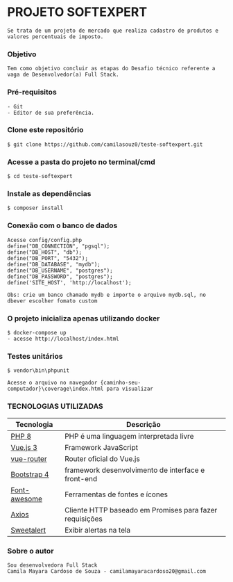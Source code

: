 # PROJETO SOFTEXPERT #
    Se trata de um projeto de mercado que realiza cadastro de produtos e valores percentuais de imposto.

### Objetivo
    Tem como objetivo concluir as etapas do Desafio técnico referente a vaga de Desenvolvedor(a) Full Stack.

### Pré-requisitos
    - Git
    - Editor de sua preferência.

### Clone este repositório
    $ git clone https://github.com/camilasouz0/teste-softexpert.git

### Acesse a pasta do projeto no terminal/cmd
    $ cd teste-softexpert

### Instale as dependências
    $ composer install

### Conexão com o banco de dados
    Acesse config/config.php
    define("DB_CONNECTION", "pgsql");
    define("DB_HOST", "db");
    define("DB_PORT", "5432");
    define("DB_DATABASE", "mydb");
    define("DB_USERNAME", "postgres");
    define("DB_PASSWORD", "postgres");
    define('SITE_HOST', 'http://localhost');

    Obs: crie um banco chamado mydb e importe o arquivo mydb.sql, no dbever escolher fomato custom

### O projeto inicializa apenas utilizando docker
    $ docker-compose up
    - acesse http://localhost/index.html

### Testes unitários
    $ vendor\bin\phpunit

    Acesse o arquivo no navegador {caminho-seu-computador}\coverage\index.html para visualizar
### TECNOLOGIAS UTILIZADAS

| Tecnologia            | Descrição                                               |
| --------------------- | --------------------------------------------------------|
| [PHP 8]               | PHP é uma linguagem interpretada livre                  |
| [Vue.js 3]            | Framework JavaScript                                    |
| [vue-router]          | Router oficial do Vue.js                                |
| [Bootstrap 4]         | framework desenvolvimento de interface e front-end      |
| [Font-awesome]        | Ferramentas de fontes e ícones                          |
| [Axios]               | Cliente HTTP baseado em Promises para fazer requisições |
| [Sweetalert]          | Exibir alertas na tela              |

[PHP 8]: https://www.php.net
[Vue.js 3]: https://vuejs.org
[vue-router]: https://github.com/vuejs/vue-router
[Bootstrap 4]: https://getbootstrap.com/docs/4.6/getting-started/introduction/
[Font-awesome]: https://fontawesome.com
[Axios]: https://axios-http.com/ptbr/docs/intro
[Sweetalert]: https://sweetalert2.github.io

### Sobre o autor
    Sou desenvolvedora Full Stack
    Camila Mayara Cardoso de Souza - camilamayaracardoso20@gmail.com
